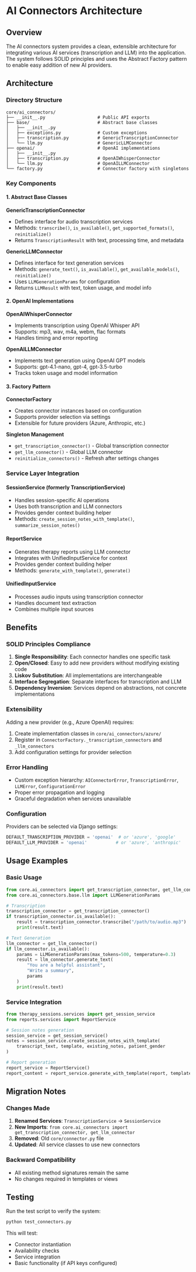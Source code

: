 # AI Connectors Architecture

## Overview

The AI connectors system provides a clean, extensible architecture for integrating various AI services (transcription and LLM) into the application. The system follows SOLID principles and uses the Abstract Factory pattern to enable easy addition of new AI providers.

## Architecture

### Directory Structure

```
core/ai_connectors/
├── __init__.py                    # Public API exports
├── base/                          # Abstract base classes
│   ├── __init__.py
│   ├── exceptions.py              # Custom exceptions
│   ├── transcription.py           # GenericTranscriptionConnector
│   └── llm.py                     # GenericLLMConnector
├── openai/                        # OpenAI implementations
│   ├── __init__.py
│   ├── transcription.py           # OpenAIWhisperConnector
│   └── llm.py                     # OpenAILLMConnector
└── factory.py                     # Connector factory with singletons
```

### Key Components

#### 1. Abstract Base Classes

**GenericTranscriptionConnector**
- Defines interface for audio transcription services
- Methods: `transcribe()`, `is_available()`, `get_supported_formats()`, `reinitialize()`
- Returns `TranscriptionResult` with text, processing time, and metadata

**GenericLLMConnector**
- Defines interface for text generation services
- Methods: `generate_text()`, `is_available()`, `get_available_models()`, `reinitialize()`
- Uses `LLMGenerationParams` for configuration
- Returns `LLMResult` with text, token usage, and model info

#### 2. OpenAI Implementations

**OpenAIWhisperConnector**
- Implements transcription using OpenAI Whisper API
- Supports: mp3, wav, m4a, webm, flac formats
- Handles timing and error reporting

**OpenAILLMConnector**
- Implements text generation using OpenAI GPT models
- Supports: gpt-4.1-nano, gpt-4, gpt-3.5-turbo
- Tracks token usage and model information

#### 3. Factory Pattern

**ConnectorFactory**
- Creates connector instances based on configuration
- Supports provider selection via settings
- Extensible for future providers (Azure, Anthropic, etc.)

**Singleton Management**
- `get_transcription_connector()` - Global transcription connector
- `get_llm_connector()` - Global LLM connector
- `reinitialize_connectors()` - Refresh after settings changes

### Service Layer Integration

#### SessionService (formerly TranscriptionService)
- Handles session-specific AI operations
- Uses both transcription and LLM connectors
- Provides gender context building helper
- Methods: `create_session_notes_with_template()`, `summarize_session_notes()`

#### ReportService
- Generates therapy reports using LLM connector
- Integrates with UnifiedInputService for context
- Provides gender context building helper
- Methods: `generate_with_template()`, `generate()`

#### UnifiedInputService
- Processes audio inputs using transcription connector
- Handles document text extraction
- Combines multiple input sources

## Benefits

### SOLID Principles Compliance

1. **Single Responsibility**: Each connector handles one specific task
2. **Open/Closed**: Easy to add new providers without modifying existing code
3. **Liskov Substitution**: All implementations are interchangeable
4. **Interface Segregation**: Separate interfaces for transcription and LLM
5. **Dependency Inversion**: Services depend on abstractions, not concrete implementations

### Extensibility

Adding a new provider (e.g., Azure OpenAI) requires:

1. Create implementation classes in `core/ai_connectors/azure/`
2. Register in `ConnectorFactory._transcription_connectors` and `_llm_connectors`
3. Add configuration settings for provider selection

### Error Handling

- Custom exception hierarchy: `AIConnectorError`, `TranscriptionError`, `LLMError`, `ConfigurationError`
- Proper error propagation and logging
- Graceful degradation when services unavailable

### Configuration

Providers can be selected via Django settings:
```python
DEFAULT_TRANSCRIPTION_PROVIDER = 'openai'  # or 'azure', 'google'
DEFAULT_LLM_PROVIDER = 'openai'           # or 'azure', 'anthropic'
```

## Usage Examples

### Basic Usage

```python
from core.ai_connectors import get_transcription_connector, get_llm_connector
from core.ai_connectors.base.llm import LLMGenerationParams

# Transcription
transcription_connector = get_transcription_connector()
if transcription_connector.is_available():
    result = transcription_connector.transcribe("/path/to/audio.mp3")
    print(result.text)

# Text Generation
llm_connector = get_llm_connector()
if llm_connector.is_available():
    params = LLMGenerationParams(max_tokens=500, temperature=0.3)
    result = llm_connector.generate_text(
        "You are a helpful assistant",
        "Write a summary",
        params
    )
    print(result.text)
```

### Service Integration

```python
from therapy_sessions.services import get_session_service
from reports.services import ReportService

# Session notes generation
session_service = get_session_service()
notes = session_service.create_session_notes_with_template(
    transcript_text, template, existing_notes, patient_gender
)

# Report generation
report_service = ReportService()
report_content = report_service.generate_with_template(report, template)
```

## Migration Notes

### Changes Made

1. **Renamed Services**: `TranscriptionService` → `SessionService`
2. **New Imports**: `from core.ai_connectors import get_transcription_connector, get_llm_connector`
3. **Removed**: Old `core/connector.py` file
4. **Updated**: All service classes to use new connectors

### Backward Compatibility

- All existing method signatures remain the same
- No changes required in templates or views

## Testing

Run the test script to verify the system:

```bash
python test_connectors.py
```

This will test:
- Connector instantiation
- Availability checks  
- Service integration
- Basic functionality (if API keys configured) 